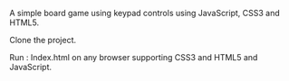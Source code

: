 A simple board game using keypad controls using JavaScript, CSS3 and HTML5. 

Clone the project.      

Run : Index.html on any browser supporting CSS3 and HTML5 and JavaScript.
